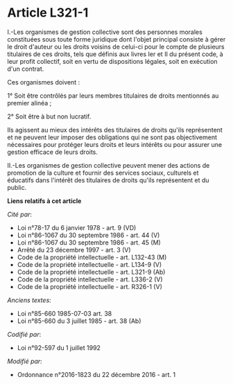 # Article L321-1

I.-Les organismes de gestion collective sont des personnes morales constituées sous toute forme juridique dont l'objet
principal consiste à gérer le droit d'auteur ou les droits voisins de celui-ci pour le compte de plusieurs titulaires de ces
droits, tels que définis aux livres Ier et II du présent code, à leur profit collectif, soit en vertu de dispositions
légales, soit en exécution d'un contrat. 

Ces organismes doivent : 

1° Soit être contrôlés par leurs membres titulaires de droits mentionnés au premier alinéa ; 

2° Soit être à but non lucratif. 

Ils agissent au mieux des intérêts des titulaires de droits qu'ils représentent et ne peuvent leur imposer des obligations
qui ne sont pas objectivement nécessaires pour protéger leurs droits et leurs intérêts ou pour assurer une gestion efficace
de leurs droits. 

II.-Les organismes de gestion collective peuvent mener des actions de promotion de la culture et fournir des services
sociaux, culturels et éducatifs dans l'intérêt des titulaires de droits qu'ils représentent et du public.

**Liens relatifs à cet article**

_Cité par_:

  - Loi n°78-17 du 6 janvier 1978 - art. 9 (VD)
  - Loi n°86-1067 du 30 septembre 1986 - art. 44 (V)
  - Loi n°86-1067 du 30 septembre 1986 - art. 45 (M)
  - Arrêté du 23 décembre 1997 - art. 3 (V)
  - Code de la propriété intellectuelle - art. L132-43 (M)
  - Code de la propriété intellectuelle - art. L134-9 (V)
  - Code de la propriété intellectuelle - art. L321-9 (Ab)
  - Code de la propriété intellectuelle - art. L336-2 (V)
  - Code de la propriété intellectuelle - art. R326-1 (V)

_Anciens textes_:

  - Loi n°85-660 1985-07-03 art. 38
  - Loi n°85-660 du 3 juillet 1985 - art. 38 (Ab)

_Codifié par_:

  - Loi n°92-597 du 1 juillet 1992

_Modifié par_:

  - Ordonnance n°2016-1823 du 22 décembre 2016 - art. 1
